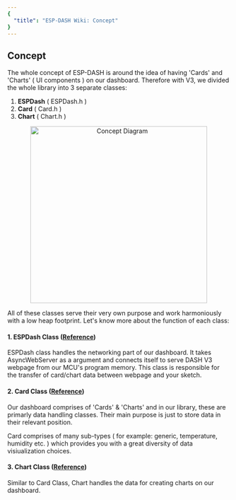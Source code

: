 ```yaml
---
{
  "title": "ESP-DASH Wiki: Concept"
}
---
```

## Concept

The whole concept of ESP-DASH is around the idea of having 'Cards' and 'Charts' ( UI components ) on our dashboard. Therefore with V3, we divided the whole library into 3 separate classes:

1. **ESPDash** ( ESPDash.h )
2. **Card** ( Card.h )
3. **Chart** ( Chart.h )


<p align="center">
<img src="~@assets/concept-diagram.png" alt="Concept Diagram" width="400px">
</p>


All of these classes serve their very own purpose and work harmoniously with a low heap footprint. Let's know more about the function of each class:

#### 1. ESPDash Class ([Reference](/reference/espdash.html))
ESPDash class handles the networking part of our dashboard. It takes AsyncWebServer as a argument and connects itself to serve DASH V3 webpage from our MCU's program memory. This class is responsible for the transfer of card/chart data between webpage and your sketch.

#### 2. Card Class ([Reference](/reference/card.html))
Our dashboard comprises of 'Cards' & 'Charts' and in our library, these are primarly data handling classes. Their main purpose is just to store data in their relevant position.

Card comprises of many sub-types ( for example: generic, temperature, humidity etc. ) which provides you with a great diversity of data visiualization choices.

#### 3. Chart Class ([Reference](/reference/chart.html))
Similar to Card Class, Chart handles the data for creating charts on our dashboard.